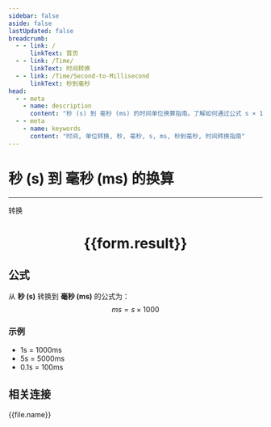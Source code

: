 ```yaml
---
sidebar: false
aside: false
lastUpdated: false
breadcrumb:
  - - link: /
      linkText: 首页
  - - link: /Time/
      linkText: 时间转换
  - - link: /Time/Second-to-Millisecond
      linkText: 秒到毫秒
head:
  - - meta
    - name: description
      content: "秒 (s) 到 毫秒 (ms) 的时间单位换算指南。了解如何通过公式 s × 1,000 转换为毫秒。"
  - - meta
    - name: keywords
      content: "时间, 单位转换, 秒, 毫秒, s, ms, 秒到毫秒, 时间转换指南"
---
```

# 秒 (s) 到 毫秒 (ms) 的换算

---
<script setup>
import { onMounted, reactive, inject, ref } from 'vue'
import { NButton,NForm ,NFormItem,NInput,NInputNumber,NSelect,NCard,useMessage,NGrid ,NGi  } from 'naive-ui'
import { defineClientComponent } from 'vitepress'
import { Time } from '../../files';

const convert = inject('convert')

const form = reactive({
  number: null,
  result: '',
})

const convertHandler = () => {
  if (form.number !== null && !isNaN(form.number)) {
    const convertedValue = parseFloat(form.number) * 1000
    form.result = `${form.number}s = ${convertedValue.toFixed(0)}ms`
  } else {
    form.result = '请输入有效的数值。'
  }
}
</script>

<n-form size="large" :model="form">
  <n-form-item label="秒 (s)">
    <n-input-number v-model:value="form.number" placeholder="输入秒" style="width: 100%" />
  </n-form-item>
  <n-form-item>
    <n-button type="primary" @click="convertHandler" block>转换</n-button>
  </n-form-item>
</n-form>

<n-card  embedded :bordered="false" hoverable>
  <div  style="text-align:center">
    <h1>{{form.result}}</h1>
  </div>
</n-card>

## 公式

从 **秒 (s)** 转换到 **毫秒 (ms)** 的公式为：
$$ ms = s \times 1000 $$

### 示例
- 1s = 1000ms
- 5s = 5000ms
- 0.1s = 100ms
## 相关连接
<n-grid x-gap="12" :cols="4">
  <n-gi v-for="(file, index) in Time" :key="index">
    <n-button
      text
      tag="a"
      :href="file.path"
      type="primary"
    >
      {{file.name}}
    </n-button>
  </n-gi>
</n-grid>